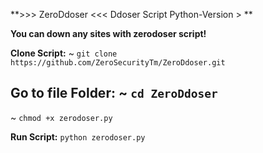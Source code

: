 **>>> ZeroDdoser <<<
Ddoser Script
Python-Version > **

**You can down any sites with zerodoser script!**

**Clone Script:**
~ `git clone https://github.com/ZeroSecurityTm/ZeroDdoser.git`

**Go to file Folder:**
~ `cd ZeroDdoser`
--------------------------
~ `chmod +x zerodoser.py`

**Run Script:**
`python zerodoser.py`
